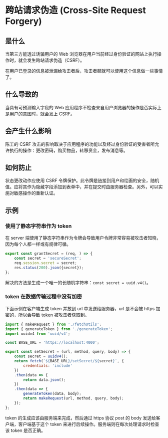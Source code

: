 # 跨站请求伪造 (Cross-Site Request Forgery)

## 是什么

当第三方能透过诱骗用户的 Web 浏览器在用户当前经过身份验证的网站上执行操作时，就会发生跨站请求伪造（CSRF）。

在用户已登录的信息被泄漏给攻击者后，攻击者额就可以使用这个信息做一些事情了。

## 什么导致的

当具有可预测输入字段的 Web 应用程序不检查来自用户浏览器的操作是否实际上是用户的意图时，就会发上 CSRF。

## 会产生什么影响

陈工的 CSRF 攻击的影响取决于应用程序的功能以及经过身份验证的受害者所允许执行的操作：更改密码，购买物品，转移资金，发布消息等。

## 如何防止

状态更改动作应使用 CSRF 令牌保护。此令牌是链接到用户和绘画的安全，随机值。应将其作为隐藏字段添加到表单中，并在提交时由服务器检查。另外，可以实施对敏感操作的重新认证。

## 示例

### 使用了静态字符串作为 token

在 server 端使用了静态字符串作为令牌会导致用户令牌非常容易被攻击者知晓，因为每个人都一样或有规律可循。

```js
export const grantSecret = (req, ) => {
    const secret = 'secureSecret';
    req.session.secret = secret;
    res.status(200).json({secret});
};
```

解决的方法是生成一个唯一的长随机字符串：`const secret = uuid.v4()`。

### token 在数据传输过程中没有加密

下面示例在客户端生成 token 并放到 url 中发送给服务器，url 是不会被 https 加密的，所以会导致 token 被攻击者获取到。

```js
import { makeRequest } from './fetchUtils';
import { generateToken } from './generateToken';
import uuidv4 from 'uuid/v4';

const BASE_URL = 'https://localhost:4000';

export const setSecret = (url, method, query, body) => {
    const secret = uuidv4();
    return fetch(`${BASE_URL}/setSecret/${secret}`, {
        credentials: 'include'
    })
    .then(data => {
        return data.json();
    })
    .then(data => {
        generateToken(data, body);
        return makeRequest(url, method, query, body);
    });
};
```

token 的生成应该由服务端来完成，然后通过 https 协议 post 的 body 发送给客户端，客户端基于这个 token 来进行后续操作。服务端则在每次处理请求时检查该 token 是否正确。
